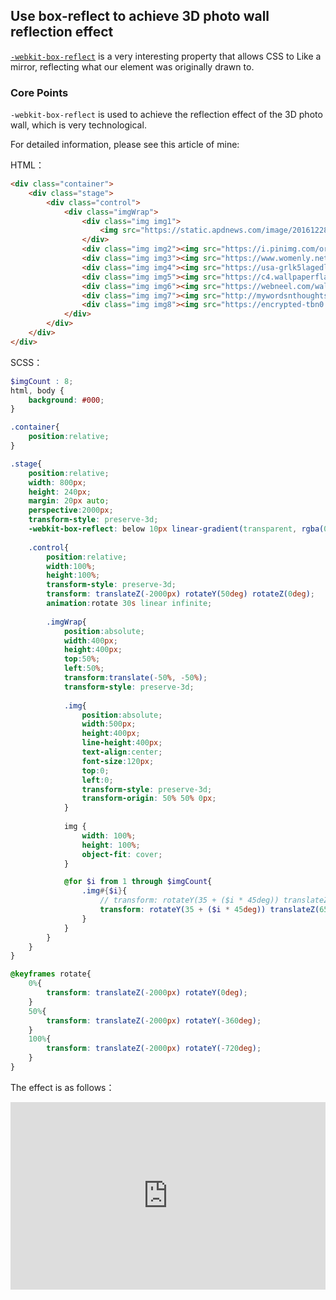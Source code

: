 ## Use box-reflect to achieve 3D photo wall reflection effect

[`-webkit-box-reflect`](https://developer.mozilla.org/en-US/docs/Web/CSS/-webkit-box-reflect) is a very interesting property that allows CSS to Like a mirror, reflecting what our element was originally drawn to.

### Core Points

`-webkit-box-reflect` is used to achieve the reflection effect of the 3D photo wall, which is very technological.

For detailed information, please see this article of mine:

HTML：

```HTML
<div class="container">
	<div class="stage">
		<div class="control">
			<div class="imgWrap">
				<div class="img img1">
					<img src="https://static.apdnews.com/image/20161228/1482898199741754.jpg">
				</div>
				<div class="img img2"><img src="https://i.pinimg.com/originals/e8/ba/25/e8ba252917952f23dfc9715e942e654e.jpg"></div>
				<div class="img img3"><img src="https://www.womenly.net/wp-content/uploads/2017/03/Tips-to-Maintain-the-Soft-Skin.jpg"></div>
				<div class="img img4"><img src="https://usa-grlk5lagedl.stackpathdns.com/production/usa/images/1607033935377530-bella-hadid-world-s-most-beautiful-woman.jpeg?w=868&h=660&crop=faces&auto=%5B%22format%22%2C%20%22compress%22%5D&cs=srgb&fit=crop"></div>
				<div class="img img5"><img src="https://c4.wallpaperflare.com/wallpaper/290/224/929/women-face-choker-portrait-wallpaper-preview.jpg"></div>
				<div class="img img6"><img src="https://webneel.com/wallpaper/sites/default/files/images/09-2018/beautiful-woman-wallpaper-annnevreva.jpg"></div>
				<div class="img img7"><img src="http://mywordsnthoughts.com/myworld/wp-content/uploads/2018/01/beautiful-neck.jpg"></div>
				<div class="img img8"><img src="https://encrypted-tbn0.gstatic.com/images?q=tbn:ANd9GcTD8kEsEE3hJ64aU-_TKQJtvKDtTOGQfT3A4A&usqp=CAU"></div>
			</div>
		</div>
	</div>
</div>
```

SCSS：
```scss
$imgCount : 8;
html, body {
	background: #000;
}

.container{
	position:relative;
}

.stage{
	position:relative;
	width: 800px;
	height: 240px;
	margin: 20px auto;
	perspective:2000px;
	transform-style: preserve-3d;
	-webkit-box-reflect: below 10px linear-gradient(transparent, rgba(0, 0, 0, .5));
	
	.control{
		position:relative;
		width:100%;
		height:100%;
		transform-style: preserve-3d;
		transform: translateZ(-2000px) rotateY(50deg) rotateZ(0deg);
		animation:rotate 30s linear infinite;
		
		.imgWrap{
			position:absolute;
			width:400px;
			height:400px;
			top:50%;
			left:50%;
			transform:translate(-50%, -50%);
			transform-style: preserve-3d;
			
			.img{
				position:absolute;
				width:500px;
				height:400px;
				line-height:400px;
				text-align:center;
				font-size:120px;
				top:0;
				left:0;
				transform-style: preserve-3d;
				transform-origin: 50% 50% 0px;
			}
			
			img {
				width: 100%;
				height: 100%;
				object-fit: cover;
			}

			@for $i from 1 through $imgCount{
				.img#{$i}{
					// transform: rotateY(35 + ($i * 45deg)) translateZ(482.84px) ;
					transform: rotateY(35 + ($i * 45deg)) translateZ(650px) ;
				}
			}
		}
	}
}

@keyframes rotate{
	0%{
		transform: translateZ(-2000px) rotateY(0deg);
	}
	50%{
		transform: translateZ(-2000px) rotateY(-360deg);
	}
	100%{
		transform: translateZ(-2000px) rotateY(-720deg);
	}
}
```

The effect is as follows：

<iframe height="300" style="width: 100%;" scrolling="no" title="reflect-text-effect" src="https://codepen.io/dvha/embed/jOXvrwx?default-tab=html%2Cresult" frameborder="no" loading="lazy" allowtransparency="true" allowfullscreen="true">
  See the Pen <a href="https://codepen.io/dvha/pen/jOXvrwx">
  reflect-text-effect</a> by HaDV (<a href="https://codepen.io/dvha">@dvha</a>)
  on <a href="https://codepen.io">CodePen</a>.
</iframe>
